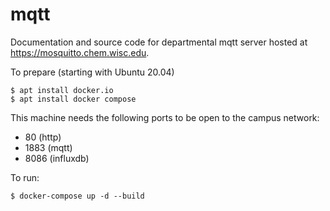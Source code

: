 # mqtt

Documentation and source code for departmental mqtt server hosted at https://mosquitto.chem.wisc.edu.

To prepare (starting with Ubuntu 20.04)
```
$ apt install docker.io
$ apt install docker compose
```

This machine needs the following ports to be open to the campus network:
- 80 (http)
- 1883 (mqtt)
- 8086 (influxdb)

To run:
```
$ docker-compose up -d --build
```